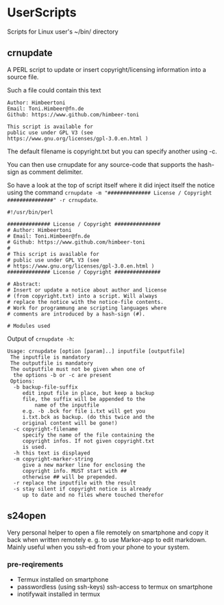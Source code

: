 # UserScripts
Scripts for Linux user's ~/bin/ directory

## crnupdate
A PERL script to update or insert copyright/licensing
information into a source file.

Such a file could contain this text
```
Author: Himbeertoni
Email: Toni.Himbeer@fn.de
Github: https://www.github.com/himbeer-toni

This script is available for
public use under GPL V3 (see
https://www.gnu.org/licenses/gpl-3.0.en.html )
```
The default filename is copyright.txt but you can 
specify another using -c.

You can then use crnupdate for any source-code that supports the hash-sign as comment delimiter.

So have a look at the top of script itself 
where it did 
inject itself the notice using the command
`crnupdate -m "############## License / Copyright ###############" -r crnupdate`.
```
#!/usr/bin/perl

############## License / Copyright ###############
# Author: Himbeertoni
# Email: Toni.Himbeer@fn.de
# Github: https://www.github.com/himbeer-toni
# 
# This script is available for
# public use under GPL V3 (see
# https://www.gnu.org/licenses/gpl-3.0.en.html )
############## License / Copyright ###############

# Abstract:
# Insert or update a notice about author and license
# (from copyright.txt) into a script. Will always 
# replace the notice with the notice-file contents.
# Work for programmung ane scripting languages where
# comments are introduced by a hash-sign (#).

# Modules used
```
Output of `crnupdate -h`:
```
Usage: crnupdate [option [param]..] inputfile [outputfile]
 The inputfile is mandatory
 The outputfile is mandatory
 The outputfile must not be given when one of
  the options -b or -c are present
 Options:
  -b backup-file-suffix
     edit input file in place, but keep a backup
     file, the suffix will be appended to the
		 name of the inputfile
     e.g. -b .bck for file i.txt will get you
     i.txt.bck as backup. (do this twice and the
     original content will be gone!)
  -c copyright-filename
     specify the name of the file containing the
     copyright infos. If not given copyright.txt
     is used.
  -h this text is displayed
  -m copyright-marker-string
     give a new marker line for enclosing the
     copyright info. MUST start with ##
     otherwise ## will be prepended.
  -r replace the inputfile with the result
  -s stay silent if copyright notice is already
     up to date and no files where touched therefor
```
## s24open

Very personal helper
  to open a file remotely on smartphone and
  copy it back when written remotely
  e. g. to use Markor-app to edit markdown.
  Mainly useful when you ssh-ed from your
  phone to your system.
### pre-reqirements
  - Termux installed on smartphone
  - passwordless (using ssh-keys) ssh-access to termux on smartphone
  - inotifywait installed in termux

